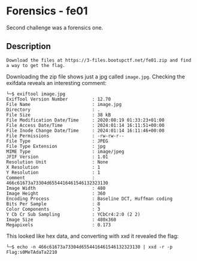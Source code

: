 # Forensics - fe01

Second challenge was a forensics one.
## Description
```Download the files at https://3-files.bootupctf.net/fe01.zip and find a way to get the flag.```

Downloading the zip file shows just a jpg called `image.jpg`.
Checking the exifdata reveals an interesting comment:
```
└─$ exiftool image.jpg                                       
ExifTool Version Number         : 12.70
File Name                       : image.jpg
Directory                       : .
File Size                       : 38 kB
File Modification Date/Time     : 2020:08:19 01:33:23+01:00
File Access Date/Time           : 2024:01:14 16:11:51+00:00
File Inode Change Date/Time     : 2024:01:14 16:11:46+00:00
File Permissions                : -rw-rw-r--
File Type                       : JPEG
File Type Extension             : jpg
MIME Type                       : image/jpeg
JFIF Version                    : 1.01
Resolution Unit                 : None
X Resolution                    : 1
Y Resolution                    : 1
Comment                         : 466c61673a73304d6554416461546132323130
Image Width                     : 480
Image Height                    : 360
Encoding Process                : Baseline DCT, Huffman coding
Bits Per Sample                 : 8
Color Components                : 3
Y Cb Cr Sub Sampling            : YCbCr4:2:0 (2 2)
Image Size                      : 480x360
Megapixels                      : 0.173
```

This looked like hex data, and converting with xxd it revealed the flag:
```
└─$ echo -n 466c61673a73304d6554416461546132323130 | xxd -r -p
Flag:s0MeTAdaTa2210
```
